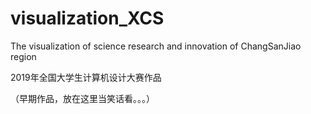 # visualization_XCS
The visualization of science research and innovation of ChangSanJiao region

2019年全国大学生计算机设计大赛作品

（早期作品，放在这里当笑话看。。。）
